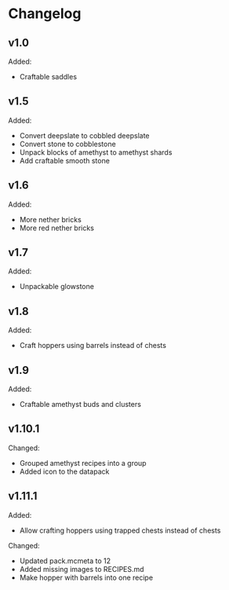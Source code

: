 # Changelog

## v1.0

Added:

- Craftable saddles

## v1.5

Added:

- Convert deepslate to cobbled deepslate
- Convert stone to cobblestone
- Unpack blocks of amethyst to amethyst shards
- Add craftable smooth stone

## v1.6

Added:

- More nether bricks
- More red nether bricks

## v1.7

Added:

- Unpackable glowstone

## v1.8

Added:

- Craft hoppers using barrels instead of chests

## v1.9

Added:

- Craftable amethyst buds and clusters

## v1.10.1

Changed:

- Grouped amethyst recipes into a group
- Added icon to the datapack

## v1.11.1

Added:

- Allow crafting hoppers using trapped chests instead of chests

Changed:

- Updated pack.mcmeta to 12
- Added missing images to RECIPES.md
- Make hopper with barrels into one recipe
